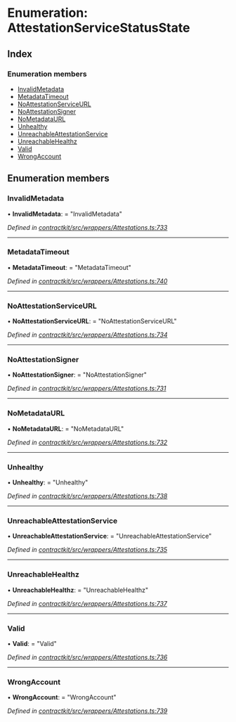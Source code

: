 # Enumeration: AttestationServiceStatusState

## Index

### Enumeration members

* [InvalidMetadata](_wrappers_attestations_.attestationservicestatusstate.md#invalidmetadata)
* [MetadataTimeout](_wrappers_attestations_.attestationservicestatusstate.md#metadatatimeout)
* [NoAttestationServiceURL](_wrappers_attestations_.attestationservicestatusstate.md#noattestationserviceurl)
* [NoAttestationSigner](_wrappers_attestations_.attestationservicestatusstate.md#noattestationsigner)
* [NoMetadataURL](_wrappers_attestations_.attestationservicestatusstate.md#nometadataurl)
* [Unhealthy](_wrappers_attestations_.attestationservicestatusstate.md#unhealthy)
* [UnreachableAttestationService](_wrappers_attestations_.attestationservicestatusstate.md#unreachableattestationservice)
* [UnreachableHealthz](_wrappers_attestations_.attestationservicestatusstate.md#unreachablehealthz)
* [Valid](_wrappers_attestations_.attestationservicestatusstate.md#valid)
* [WrongAccount](_wrappers_attestations_.attestationservicestatusstate.md#wrongaccount)

## Enumeration members

###  InvalidMetadata

• **InvalidMetadata**: = "InvalidMetadata"

*Defined in [contractkit/src/wrappers/Attestations.ts:733](https://github.com/celo-org/celo-monorepo/blob/master/packages/contractkit/src/wrappers/Attestations.ts#L733)*

___

###  MetadataTimeout

• **MetadataTimeout**: = "MetadataTimeout"

*Defined in [contractkit/src/wrappers/Attestations.ts:740](https://github.com/celo-org/celo-monorepo/blob/master/packages/contractkit/src/wrappers/Attestations.ts#L740)*

___

###  NoAttestationServiceURL

• **NoAttestationServiceURL**: = "NoAttestationServiceURL"

*Defined in [contractkit/src/wrappers/Attestations.ts:734](https://github.com/celo-org/celo-monorepo/blob/master/packages/contractkit/src/wrappers/Attestations.ts#L734)*

___

###  NoAttestationSigner

• **NoAttestationSigner**: = "NoAttestationSigner"

*Defined in [contractkit/src/wrappers/Attestations.ts:731](https://github.com/celo-org/celo-monorepo/blob/master/packages/contractkit/src/wrappers/Attestations.ts#L731)*

___

###  NoMetadataURL

• **NoMetadataURL**: = "NoMetadataURL"

*Defined in [contractkit/src/wrappers/Attestations.ts:732](https://github.com/celo-org/celo-monorepo/blob/master/packages/contractkit/src/wrappers/Attestations.ts#L732)*

___

###  Unhealthy

• **Unhealthy**: = "Unhealthy"

*Defined in [contractkit/src/wrappers/Attestations.ts:738](https://github.com/celo-org/celo-monorepo/blob/master/packages/contractkit/src/wrappers/Attestations.ts#L738)*

___

###  UnreachableAttestationService

• **UnreachableAttestationService**: = "UnreachableAttestationService"

*Defined in [contractkit/src/wrappers/Attestations.ts:735](https://github.com/celo-org/celo-monorepo/blob/master/packages/contractkit/src/wrappers/Attestations.ts#L735)*

___

###  UnreachableHealthz

• **UnreachableHealthz**: = "UnreachableHealthz"

*Defined in [contractkit/src/wrappers/Attestations.ts:737](https://github.com/celo-org/celo-monorepo/blob/master/packages/contractkit/src/wrappers/Attestations.ts#L737)*

___

###  Valid

• **Valid**: = "Valid"

*Defined in [contractkit/src/wrappers/Attestations.ts:736](https://github.com/celo-org/celo-monorepo/blob/master/packages/contractkit/src/wrappers/Attestations.ts#L736)*

___

###  WrongAccount

• **WrongAccount**: = "WrongAccount"

*Defined in [contractkit/src/wrappers/Attestations.ts:739](https://github.com/celo-org/celo-monorepo/blob/master/packages/contractkit/src/wrappers/Attestations.ts#L739)*
